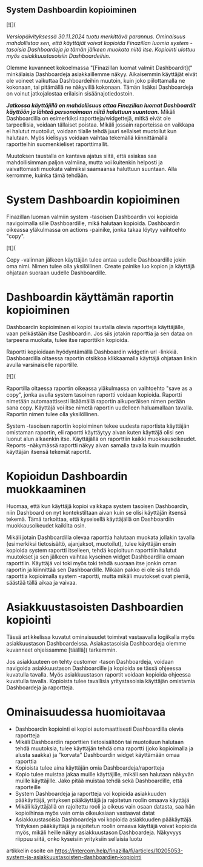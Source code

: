 ## System Dashboardin kopioiminen

[![](

*Versiopäivityksessä 30.11.2024 tuotu merkittävä parannus. Ominaisuus mahdollistaa sen, että käyttäjät voivat kopioida Finazillan luomia system -tasoisia Dashboardeja ja tämän jälkeen muokata niitä itse. Kopiointi ulottuu myös asiakkuustasoisiin Dashboardeihin.*

Olemme kuvanneet kokoelmassa "[Finazillan luomat valmiit Dashboardit](" minkälaisia Dashboardeja asiakkaillemme näkyy. Aikaisemmin käyttäjät eivät ole voineet vaikuttaa Dashboardeihin muutoin, kuin joko piilottamalla ne kokonaan, tai pitämällä ne näkyvillä kokonaan. Tämän lisäksi Dashboardeja on voinut jatkojalostaa erilaisin sisäänajotiedostoin.

***Jatkossa käyttäjillä on mahdollisuus ottaa Finazillan luomat Dashboardit käyttöön ja lähteä personoimaan niitä haluttuun suuntaan.*** Mikäli Dashboardilla on esimerkiksi raportteja/widgettejä, mitkä eivät ole tarpeellisia, voidaan tällaiset poistaa. Mikäli jossain raporteissa on vaikkapa ei halutut muotoilut, voidaan tilalle tehdä juuri sellaiset muotoilut kun halutaan. Myös kielisyys voidaan vaihtaa tekemällä kiinnittämällä raportteihin suomenkieliset raporttimallit.

Muutoksen taustalla on kantava ajatus siitä, että asiakas saa mahdollisimman paljon valmiina, mutta voi kuitenkin helposti ja vaivattomasti muokata valmiiksi saamaansa haluttuun suuntaan. Alla kerromme, kuinka tämä tehdään.

# System Dashboardin kopioiminen

Finazillan luoman valmiin system -tasoisen Dashboardin voi kopioida navigoimalla sille Dashboardille, mikä halutaan kopioida. Dashboardin oikeassa yläkulmassa on actions -painike, jonka takaa löytyy vaihtoehto "copy".

[![](

Copy -valinnan jälkeen käyttäjän tulee antaa uudelle Dashboardille jokin oma nimi. Nimen tulee olla yksilöllinen. Create painike luo kopion ja käyttäjä ohjataan suoraan uudelle Dashboardille.

# Dashboardin käyttämän raportin kopioiminen

Dashboardin kopioiminen ei kopioi taustalla olevia raportteja käyttäjälle, vaan pelkästään itse Dashboardin. Jos siis jotakin raporttia ja sen dataa on tarpeena muokata, tulee itse raporttikin kopioida.

Raportti kopioidaan hyödyntämällä Dashboardin widgetin url -linkkiä. Dashboardilla oltaessa raportin otsikkoa klikkaamalla käyttäjä ohjataan linkin avulla varsinaiselle raportille.

[![](

Raportilla oltaessa raportin oikeassa yläkulmassa on vaihtoehto "save as a copy", jonka avulla system tasoinen raportti voidaan kopioida. Raportti nimetään automaattisesti lisäämällä raportin alkuperäisen nimen perään sana copy. Käyttäjä voi itse nimetä raportin uudelleen haluamallaan tavalla. Raportin nimen tulee olla yksilöllinen.

System -tasoisen raportin kopioiminen tekee uudesta raportista käyttäjän omistaman raportin, eli raportti käyttäytyy aivan kuten käyttäjä olisi sen luonut alun alkaenkin itse. Käyttäjällä on raporttiin kaikki muokkausoikeudet. Reports -näkymässä raportti näkyy aivan samalla tavalla kuin muutkin käyttäjän itsensä tekemät raportit.

# Kopioidun Dashboardin muokkaaminen

Huomaa, että kun käyttäjä kopioi vaikkapa system tasoisen Dashboardin, niin Dashboard on nyt kontekstiltaan aivan kuin se olisi käyttäjän itsensä tekemä. Tämä tarkoittaa, että kyseisellä käyttäjällä on Dashboardiin muokkausoikeudet kaikilta osin.

Mikäli jotain Dashboardilla olevaa raporttia halutaan muokata jollakin tavalla (esimerkiksi tietosisältö, ajanjaksot, muotoilut), tulee käyttäjän ensin kopioida system raportti itselleen, tehdä kopioituun raporttiin halutut muutokset ja sen jälkeen vaihtaa kyseinen widget Dashboardilla omaan raporttiin. Käyttäjä voi toki myös toki tehdä suoraan itse jonkin oman raportin ja kiinnittää sen Dashboardille. Mikään pakko ei ole siis tehdä raporttia kopioimalla system -raportti, mutta mikäli muutokset ovat pieniä, säästää tällä aikaa ja vaivaa.

# Asiakkuustasoisten Dashboardien kopiointi

Tässä artikkelissa kuvatut ominaisuudet toimivat vastaavalla logiikalla myös asiakkuustason Dashboardeissa. Asiakastasoisia Dashboardeja olemme kuvanneet ohjeissamme [täällä]( tarkemmin.

Jos asiakkuuteen on tehty customer -tason Dashboardeja, voidaan navigoida asiakkuustason Dashboardille ja kopioida se tässä ohjeessa kuvatulla tavalla. Myös asiakkuustason raportit voidaan kopioida ohjeessa kuvatulla tavalla. Kopioista tulee tavallisia yritystasoisia käyttäjän omistamia Dashboardeja ja raportteja.

# Ominaisuudessa huomioitavaa

* Dashboardin kopiointi ei kopioi automaattisesti Dashboardilla olevia raportteja
* Mikäli Dashboardin raporttien tietosisältöön tai muotoiluun halutaan tehdä muutoksia, tulee käyttäjän tehdä oma raportti (joko kopioimalla ja alusta saakka) ja "korvata" Dashboardin widget käyttämään omaa raporttia
* Kopioista tulee aina käyttäjän omia Dashboardeja/raportteja
* Kopio tulee muistaa jakaa muille käyttäjille, mikäli sen halutaan näkyvän muille käyttäjille. Jako pitää muistaa tehdä sekä Dashboardille, että raporteille
* System Dashboardeja ja raportteja voi kopioida asiakkuuden pääkäyttäjä, yrityksen pääkäyttäjä ja rajoitetun roolin omaava käyttäjä
* Mikäli käyttäjällä on rajoitettu rooli ja oikeus vain osaan datasta, saa hän kopioihinsa myös vain omia oikeuksiaan vastaavat datat
* Asiakkuustasoisia Dashboardeja voi kopioida asiakkuuden pääkäyttäjä. Yrityksen pääkäyttäjä ja rajoitetun roolin omaava käyttäjä voivat kopioida myös, mikäli heille näkyy asiakkuustason Dashboardeja. Näkyvyys riippuu siitä, onko kyseisiin yrityksiin sellaisia luotu


artikkelin osoite on https://intercom.help/finazilla/fi/articles/10205053-system-ja-asiakkuustasoisten-dashboardien-kopiointi

